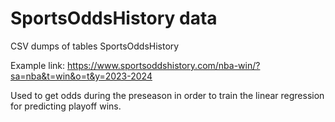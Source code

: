 # SportsOddsHistory data
CSV dumps of tables SportsOddsHistory

Example link: https://www.sportsoddshistory.com/nba-win/?sa=nba&t=win&o=t&y=2023-2024

Used to get odds during the preseason in order to train the linear regression for predicting playoff wins.
